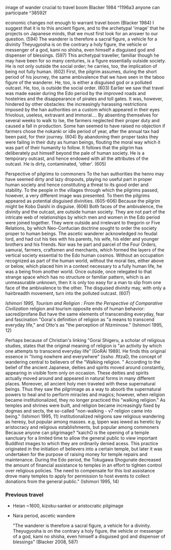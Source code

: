  image of wander crucial to travel boom Blacker 1984 ^1196a3
 anyone can participate  ^38592f

economic changes not enough to warrant travel boom (Blacker 1984)
	I suggest that it is to this ancient figure, and to the archetypal 'image' that he projects on Japanese minds, that we must first look for an answer to our question. (594)
The wanderer is therefore a sacral figure, a vehicle for a divinity
	Theyugyosha is on the contrary a holy figure, the vehicle or messenger of a god, kami no shisha, even himself a disguised god and dispenser of blessings. (597)
	This archetypal traveller, familiar though he may have been for so many centuries, is a figure essentially outside society. He is not only outside the social order; he carries, too, the implication of being not fully human. (602)
	First, the pilgrim assumes, during the short period of his journey, the same ambivalence that we have seen in the taboo figure of the wanderer. He, too, is either a disguised god or a polluted outcast. He, too, is outside the social order. (603)
	Earlier we saw that travel was made easier during the Edo period by the improved roads and hostelries and the disappearance of pirates and toll gates. It was, however, hindered by other obstacles: the increasingly harassing restrictions imposed by the han authorities on a custom which appeared in their eyes frivolous, useless, extravant and immoral…. By absenting themselves for several weeks to walk to Ise, the farmers neglected their proper duty and caused a fall in production. Some han seemed to have raised no objection if farmers chose the nokanki or idle period of year, after the annual tax had been paid, for their journey. (604)
	By abandoning their proper tasks they were failing in their duty as human beings, flouting the moral way which it was part of their humanity to follow. It follows that the pilgrim has deliberately put himself beyond the pale of human society. He is a temporary outcast, and hence endowed with all the attributes of the outcast. He is dirty, contaminated, 'other'. (605)

Perspective of pilgrims to commoners
	To the han authorities the henro may have seemed dirty and lazy dropouts, playing no useful part in proper human society and hence constituting a threat to its good order and stability. To the people in the villages through which the pilgrims passed, however, a very different image was presented. To them the pilgrims appeared as potential disguised divinities. (605-606)
	Because the pilgrim might be Kobo Daishi in disguise. (606)
	Both faces of the ambivalence, the divinity and the outcast, are outside human society. They are not part of the intricate web of relationships by which men and women in the Edo period were joined together. They were outside and irrelevant to thegorin or Five Relations, by which Neo-Confucian doctrine sought to order the society proper to human beings. The ascetic wanderer acknowledged no feudal lord, and had cut his ties with his parents, his wife, his elder and younger brothers and his friends. Nor was he part and parcel of the Four Orders, samurai, farmers, craftsmen and merchants, which formed the layers of the vertical society essential to the Edo human cosmos. Without an occupation recognized as part of the human world, without the moral ties, either above or below, which placed him in a context necessary to a fully human life, he was a being from another world. Once outside, once relegated to that strange space which has no structure or familiar pattern, which is an unmeasurable unknown, then it is only too easy for a man to slip from one face of the ambivalence to the other. The disguised divinity may, with only a hairbreadth movement, turn into the polluted outcast. (607)




*Ishimori 1995, Tourism and Religion : From the Perspective of Comparative Civilization*
	religion and tourism opposite ends of human behavior: sacred/profane
	But have the same elements of transcending everyday, fear and fascination
	"Gorai's definition of religion as "a means to transcend everyday life," and Otto's as "the perception of Ntzminose." (Ishimori 1995, 12)

Perhaps because of Christian's linking
	"Gorai Shigeru, a scholar of religious studies, states that the original meaning of religion is "an activity by which one attempts to transcend everyday life" [GoRAi 1989]. He finds this original essence in "living nowhere and everywhere" (issho .fttzaD, the concept of wandering central to believers of the "Walking religion. " According to the belief of the ancient Japanese, deities and spirits moved around constantly, appearing in visible form only on occasion. These deities and spirits actually moved around and appeared in natural forms in many different places. Moreover, all ancient holy men traveled with these supernatural beings. Thus they saw the pilgrimage as a way to absorb the supernatural powers to heal and to perform miracles and magics; however, when religion became institutionalized, they no longer practiced this "walking religion." As temples and shrines were built, and religion became increasingly fixed by dogmas and sects, the so-called "non-walking - v7 religion came into being." (Ishimori 1995, 11)
	institutionalized religions saw religious wandering as heresy, but popular among masses. e.g, Ippen was iewed as heretic by aristocracy and religious establishments, but popular among commoners
Because anyone can pilgrimage?
	"kaichO is the opening of a temple sanctuary for a limited time to allow the general public to view important Buddhist images to which they are ordinarily denied acess. This practice originated in the initiation of believers into a certain temple, but later it was undertaken for the purpose of raising money for temple repairs and maintenance. During the Edo period, the Tokugawa Shogunate decreased the amount of financial assistance to temples in an effort to tighten control over religious policies. The need to compensate for this lost assistance drove many temples to apply for permission to host events to collect donations from the general public." (Ishimori 1995, 14)



### Previous travel

- Heian ~1600, kizoku-sankei or aristocratic pilgimage
- Nara period, ascetic wandere

	"The wanderer is therefore a sacral figure, a vehicle for a divinity.
	Theyugyosha is on the contrary a holy figure, the vehicle or messenger
	of a god, kami no shisha, even himself a disguised god and dispenser of blessings" (Blacker 2008, 587)
